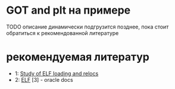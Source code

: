 # GOT and plt на примере

TODO
описание динамически подгрузится позднее, пока стоит обратиться к
рекомендованной литературе

# рекомендуемая литератур

* 1: [Study of ELF loading and relocs](http://netwinder.osuosl.org/users/p/patb/public_html/elf_relocs.html)
* 2: [ELF](http://www.cs.stevens.edu/~jschauma/631A/elf.html)
[3] - oracle docs
